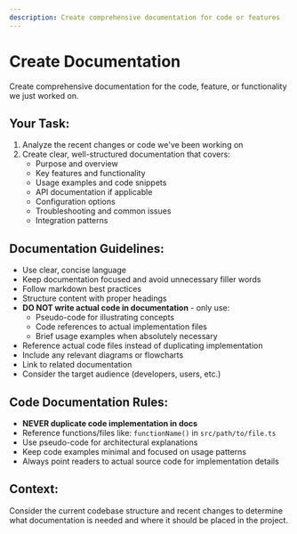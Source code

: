```yaml
---
description: Create comprehensive documentation for code or features
---
```


# Create Documentation

Create comprehensive documentation for the code, feature, or functionality we just worked on.

## Your Task:

1. Analyze the recent changes or code we've been working on
2. Create clear, well-structured documentation that covers:
   - Purpose and overview
   - Key features and functionality
   - Usage examples and code snippets
   - API documentation if applicable
   - Configuration options
   - Troubleshooting and common issues
   - Integration patterns

## Documentation Guidelines:

- Use clear, concise language
- Keep documentation focused and avoid unnecessary filler words
- Follow markdown best practices
- Structure content with proper headings
- **DO NOT write actual code in documentation** - only use:
  - Pseudo-code for illustrating concepts
  - Code references to actual implementation files
  - Brief usage examples when absolutely necessary
- Reference actual code files instead of duplicating implementation
- Include any relevant diagrams or flowcharts
- Link to related documentation
- Consider the target audience (developers, users, etc.)

## Code Documentation Rules:

- **NEVER duplicate code implementation in docs**
- Reference functions/files like: `functionName()` in `src/path/to/file.ts`
- Use pseudo-code for architectural explanations
- Keep code examples minimal and focused on usage patterns
- Always point readers to actual source code for implementation details

## Context:

Consider the current codebase structure and recent changes to determine what documentation is needed and where it should be placed in the project.
